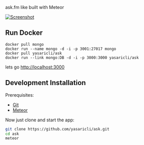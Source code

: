 ask.fm like built with Meteor

[![Screenshot][screenshot]][site]

## Run Docker
    docker pull mongo
    docker run --name mongo -d -i -p 3001:27017 mongo
    docker pull yasaricli/ask
    docker run --link mongo:DB -d -i -p 3000:3000 yasaricli/ask

lets go [http://localhost:3000](http://localhost:3000)

## Development Installation

Prerequisites:

* [Git](http://git-scm.com/book/en/v2/Getting-Started-Installing-Git)
* [Meteor](https://www.meteor.com/install)

Now just clone and start the app:

```sh
git clone https://github.com/yasaricli/ask.git
cd ask
meteor
```

[screenshot]: https://github.com/yasaricli/ask/blob/develop/public/images/screenshot.png
[site]: http://www.pecord.com
